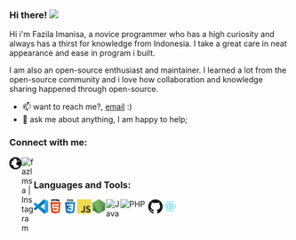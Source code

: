 ### Hi there! <img src="https://media.giphy.com/media/hvRJCLFzcasrR4ia7z/giphy.gif" width="25px">

Hi i'm Fazila Imanisa, a novice programmer who has a high curiosity and always has a thirst for knowledge from Indonesia. I take a great care in neat appearance and ease in program i built.

I am also an open-source enthusiast and maintainer. I learned a lot from the open-source community and i love how collaboration and knowledge sharing happened through open-source.

- 📫 want to reach me?, [email](mailto:fazila_imanisa_29rpl@student.smktelkom-mlg.sch.id) :)
- 💬 ask me about anything, I am happy to help;

### Connect with me:


[<img align="left" alt="https://github.com/FazilaImanisa" width="22px" src="https://raw.githubusercontent.com/iconic/open-iconic/master/svg/globe.svg" />][website]
[<img align="left" alt="fazlmsa | Instagram" width="22px" src="https://cdn.jsdelivr.net/npm/simple-icons@v3/icons/instagram.svg" />][instagram]

<br />

### Languages and Tools:
<img align="left" alt="Visual Studio Code" width="26px" src="https://raw.githubusercontent.com/github/explore/80688e429a7d4ef2fca1e82350fe8e3517d3494d/topics/visual-studio-code/visual-studio-code.png" />
<img align="left" alt="HTML5" width="26px" src="https://raw.githubusercontent.com/github/explore/80688e429a7d4ef2fca1e82350fe8e3517d3494d/topics/html/html.png" />
<img align="left" alt="CSS3" width="26px" src="https://raw.githubusercontent.com/github/explore/80688e429a7d4ef2fca1e82350fe8e3517d3494d/topics/css/css.png" />
<img align="left" alt="JavaScript" width="26px" src="https://raw.githubusercontent.com/github/explore/80688e429a7d4ef2fca1e82350fe8e3517d3494d/topics/javascript/javascript.png" />
<img align="left" alt="Node.js" width="26px" src="https://raw.githubusercontent.com/github/explore/80688e429a7d4ef2fca1e82350fe8e3517d3494d/topics/nodejs/nodejs.png" />
<img align="left" alt="Java" width="26px" src="https://raw.githubusercontent.com/jmnote/z-icons/master/svg/java.svg" />
<img align="left" alt="PHP" width="50px" src="https://raw.githubusercontent.com/jmnote/z-icons/master/svg/php.svg" />

<img align="left" alt="GitHub" width="26px" src="https://raw.githubusercontent.com/github/explore/78df643247d429f6cc873026c0622819ad797942/topics/github/github.png" />
<img align="left" alt="HTML5" width="26px" src="https://raw.githubusercontent.com/github/explore/80688e429a7d4ef2fca1e82350fe8e3517d3494d/topics/react/react.png" />

<br />
<br />

[instagram]: https://www.instagram.com/fazlmsa/
[website]: https://github.com/FazilaImanisa

